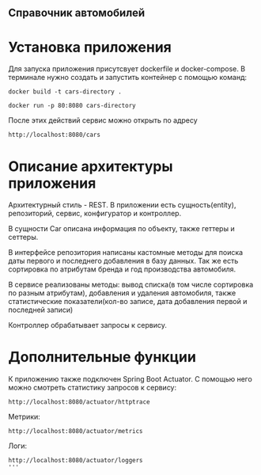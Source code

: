 ## Справочник автомобилей
# Установка приложения
Для запуска приложения присутсвует dockerfile и docker-compose.
В терминале нужно создать и запустить контейнер с помощью команд:
```
docker build -t cars-directory .
```
```
docker run -p 80:8080 cars-directory
```
После этих действий сервис можно открыть по адресу
```
http://localhost:8080/cars
```
# Описание архитектуры приложения
Архитектурный стиль - REST.
В приложении есть сущность(entity), репозиторий, сервис, конфигуратор и контроллер.

В сущности Car описана информация по объекту, также геттеры и сеттеры.

В интерфейсе репозитория написаны кастомные методы для поиска даты первого и последнего добавления в базу данных. Так же есть сортировка по атрибутам бренда и год производства автомобиля.

В сервисе реализованы методы: вывод списка(в том числе сортировка по разным атрибутам), добавления и удаления автомобиля, также статистические показатели(кол-во записе, дата добавления первой и последней записи)

Контроллер обрабатывает запросы к сервису.

# Дополнительные функции
К приложению также подключен Spring Boot Actuator. С помощью него можно смотреть статистику запросов к сервису:
```
http://localhost:8080/actuator/httptrace
```
Метрики:
```
http://localhost:8080/actuator/metrics
```
Логи:
```
http://localhost:8080/actuator/loggers
'''
